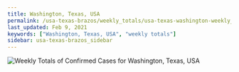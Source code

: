 ```yaml
---
title: Washington, Texas, USA
permalink: /usa-texas-brazos/weekly_totals/usa-texas-washington-weekly_totals.html
last_updated: Feb 9, 2021
keywords: ["Washington, Texas, USA", "weekly totals"]
sidebar: usa-texas-brazos_sidebar
---
```


![Weekly Totals of Confirmed Cases for Washington, Texas, USA](/covid_tracker/images/graphs/usa-texas-washington-weekly_totals_graph.png)
